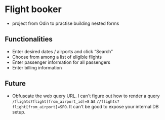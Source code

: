 # Flight booker

- project from Odin to practise building nested forms

## Functionalities

- Enter desired dates / airports and click “Search”
- Choose from among a list of eligible flights
- Enter passenger information for all passengers
- Enter billing information

## Future

- Obfuscate the web query URL. I can't figure out how to render a query `/flights?flight[from_airport_id]=8` as `//flights?flight[from_airport]=SFO`. It can't be good to expose your internal DB setup.
